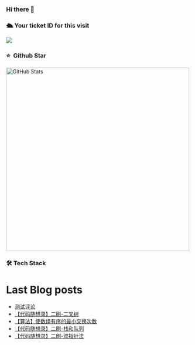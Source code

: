 ### Hi there 👋

<!--
**doraemon-hub-art/doraemon-hub-art** is a ✨ _special_ ✨ repository because its `README.md` (this file) appears on your GitHub profile.

Here are some ideas to get you started:

- 🔭 I’m currently working on ...

- 🌱 I’m currently learning ...

- 👯 I’m looking to collaborate on ...

- 🤔 I’m looking for help with ...

- 💬 Ask me about ...

- 📫 How to reach me: ...

- 😄 Pronouns: ...

- ⚡ Fun fact: ...
  -->

  

### **🛳** **Your ticket ID for this visit**

<img src="https://profile-counter.glitch.me/doraemon-hub-art/count.svg" />

### ⭐️ &nbsp;Github Star

<img width="500px"  alt="GitHub Stats" src="https://github-readme-stats.vercel.app/api?username=doraemon-hub-art&count_private=true&show_icons=true"/>

### **🛠** **Tech Stack**

# Last Blog posts
<!-- BLOG-POST-LIST:START -->
- [测试评论](https://banshengua.top/%e6%b5%8b%e8%af%95%e8%af%84%e8%ae%ba/)
- [【代码随想录】二刷-二叉树](https://banshengua.top/%e3%80%90%e4%bb%a3%e7%a0%81%e9%9a%8f%e6%83%b3%e5%bd%95%e3%80%91%e4%ba%8c%e5%88%b7-%e4%ba%8c%e5%8f%89%e6%a0%91/)
- [【算法】使数组有序的最小交换次数](https://banshengua.top/%e3%80%90%e7%ae%97%e6%b3%95%e3%80%91%e4%bd%bf%e6%95%b0%e7%bb%84%e6%9c%89%e5%ba%8f%e7%9a%84%e6%9c%80%e5%b0%8f%e4%ba%a4%e6%8d%a2%e6%ac%a1%e6%95%b0/)
- [【代码随想录】二刷-栈和队列](https://banshengua.top/%e3%80%90%e4%bb%a3%e7%a0%81%e9%9a%8f%e6%83%b3%e5%bd%95%e3%80%91%e4%ba%8c%e5%88%b7-%e6%a0%88%e5%92%8c%e9%98%9f%e5%88%97/)
- [【代码随想录】二刷-双指针法](https://banshengua.top/%e3%80%90%e4%bb%a3%e7%a0%81%e9%9a%8f%e6%83%b3%e5%bd%95%e3%80%91%e4%ba%8c%e5%88%b7-%e5%8f%8c%e6%8c%87%e9%92%88%e6%b3%95/)
<!-- BLOG-POST-LIST:END -->


